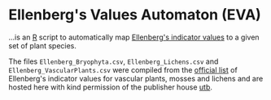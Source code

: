 # Ellenberg's Values Automaton (EVA)

...is an [R](https://cran.r-project.org/) script to automatically map [Ellenberg's indicator values](https://en.wikipedia.org/wiki/Indicator_value) to a given set of plant species.

The files `Ellenberg_Bryophyta.csv`, `Ellenberg_Lichens.csv` and `Ellenberg_VascularPlants.csv` were compiled from the [official list](https://www.utb-shop.de/downloads/dl/file/id/27/zusatzkapitel_zeigerwerte_der_pflanzen_mitteleuropas.pdf) of Ellenberg's indicator values for vascular plants, mosses and lichens and are hosted here with kind permission of the publisher house [utb](https://www.utb.de/).

